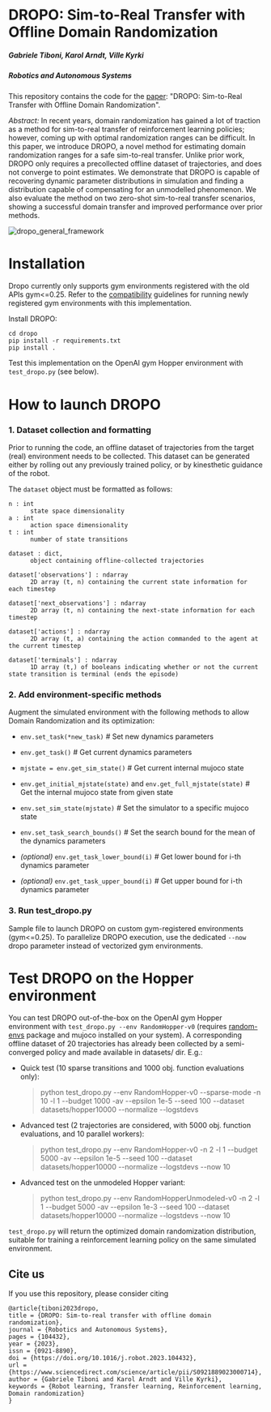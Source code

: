 <!-- # DROPO
Implementation of Domain Randomization Off-Policy Optimization (DROPO) for arbitrary offline datasets. DROPO shortens the reality gap when learning reinforcement learning policies in a sim-to-real setting.
 -->
# DROPO: Sim-to-Real Transfer with Offline Domain Randomization
##### Gabriele Tiboni, Karol Arndt, Ville Kyrki
##### Robotics and Autonomous Systems

This repository contains the code for the [paper](https://www.sciencedirect.com/science/article/pii/S0921889023000714): "DROPO: Sim-to-Real Transfer with Offline Domain Randomization".

*Abstract:* In recent years, domain randomization has gained a lot of traction as a method for sim-to-real transfer of reinforcement learning policies; however, coming up with optimal randomization ranges can be difficult.
In this paper, we introduce DROPO, a novel method for estimating domain randomization ranges for a safe sim-to-real transfer.
Unlike prior work, DROPO only requires a precollected offline dataset of trajectories, and does not converge to point estimates.
We demonstrate that DROPO is capable of recovering dynamic parameter distributions in simulation and finding a distribution capable of compensating for an unmodelled phenomenon.
We also evaluate the method on two zero-shot sim-to-real transfer scenarios, showing a successful domain transfer and improved performance over prior methods.

![dropo_general_framework](https://www.gabrieletiboni.com/assets/dropo_framework_general.png)

# Installation

Dropo currently only supports gym environments registered with the old APIs gym<=0.25. Refer to the [compatibility](https://gymnasium.farama.org/content/gym_compatibility/) guidelines for running newly registered gym environments with this implementation.

Install DROPO:
```
cd dropo
pip install -r requirements.txt
pip install .
```

Test this implementation on the OpenAI gym Hopper environment with `test_dropo.py` (see below).

# How to launch DROPO

### 1. Dataset collection and formatting

Prior to running the code, an offline dataset of trajectories from the target (real) environment needs to be collected. This dataset can be generated either by rolling out any previously trained policy, or by kinesthetic guidance of the robot.

The `dataset` object must be formatted as follows:

    n : int
          state space dimensionality
    a : int
          action space dimensionality
    t : int
          number of state transitions

    dataset : dict,
          object containing offline-collected trajectories

    dataset['observations'] : ndarray
          2D array (t, n) containing the current state information for each timestep

    dataset['next_observations'] : ndarray
          2D array (t, n) containing the next-state information for each timestep

    dataset['actions'] : ndarray
          2D array (t, a) containing the action commanded to the agent at the current timestep

    dataset['terminals'] : ndarray
          1D array (t,) of booleans indicating whether or not the current state transition is terminal (ends the episode)

### 2. Add environment-specific methods

Augment the simulated environment with the following methods to allow Domain Randomization and its optimization:
- `env.set_task(*new_task)` # Set new dynamics parameters
- `env.get_task()` # Get current dynamics parameters
- `mjstate = env.get_sim_state()` # Get current internal mujoco state
- `env.get_initial_mjstate(state)` and `env.get_full_mjstate(state)` # Get the internal mujoco state from given state
- `env.set_sim_state(mjstate)` # Set the simulator to a specific mujoco state

- `env.set_task_search_bounds()` # Set the search bound for the mean of the dynamics parameters
- _(optional)_ `env.get_task_lower_bound(i)` # Get lower bound for i-th dynamics parameter
- _(optional)_ `env.get_task_upper_bound(i)` # Get upper bound for i-th dynamics parameter


### 3. Run test_dropo.py

Sample file to launch DROPO on custom gym-registered environments (gym<=0.25). To parallelize DROPO execution, use the dedicated `--now` dropo parameter instead of vectorized gym environments.


# Test DROPO on the Hopper environment

You can test DROPO out-of-the-box on the OpenAI gym Hopper environment with `test_dropo.py --env RandomHopper-v0` (requires [random-envs](https://github.com/gabrieletiboni/random-envs) package and mujoco installed on your system). A corresponding offline dataset of 20 trajectories has already been collected by a semi-converged policy and made available in datasets/ dir.
E.g.:

- Quick test (10 sparse transitions and 1000 obj. function evaluations only):
  > python test_dropo.py --env RandomHopper-v0 --sparse-mode -n 10 -l 1 --budget 1000 -av --epsilon 1e-5 --seed 100 --dataset datasets/hopper10000 --normalize --logstdevs

- Advanced test (2 trajectories are considered, with 5000 obj. function evaluations, and 10 parallel workers):
  > python test_dropo.py --env RandomHopper-v0 -n 2 -l 1 --budget 5000 -av --epsilon 1e-5 --seed 100 --dataset datasets/hopper10000 --normalize --logstdevs --now 10

- Advanced test on the unmodeled Hopper variant:
  > python test_dropo.py --env RandomHopperUnmodeled-v0 -n 2 -l 1 --budget 5000 -av --epsilon 1e-3 --seed 100 --dataset datasets/hopper10000 --normalize --logstdevs --now 10

`test_dropo.py` will return the optimized domain randomization distribution, suitable for training a reinforcement learning policy on the same simulated environment.


## Cite us
If you use this repository, please consider citing

```
@article{tiboni2023dropo,
title = {DROPO: Sim-to-real transfer with offline domain randomization},
journal = {Robotics and Autonomous Systems},
pages = {104432},
year = {2023},
issn = {0921-8890},
doi = {https://doi.org/10.1016/j.robot.2023.104432},
url = {https://www.sciencedirect.com/science/article/pii/S0921889023000714},
author = {Gabriele Tiboni and Karol Arndt and Ville Kyrki},
keywords = {Robot learning, Transfer learning, Reinforcement learning, Domain randomization}
}
```
